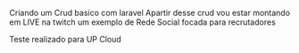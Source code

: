 Criando um Crud basico com laravel
Apartir desse crud vou estar montando em LIVE na twitch um exemplo de Rede Social focada para recrutadores

Teste realizado para UP Cloud

